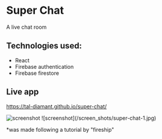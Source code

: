 # Super Chat

A live chat room

## Technologies used:

- React
- Firebase authentication
- Firebase firestore

## Live app

https://tal-diamant.github.io/super-chat/

<img src="/tal-diamant/super-chat/raw/main/screen_shots/super-chat-2.jpg" alt="screenshot" width="200px">
![screenshot](/screen_shots/super-chat-1.jpg)

*was made following a tutorial by "fireship"